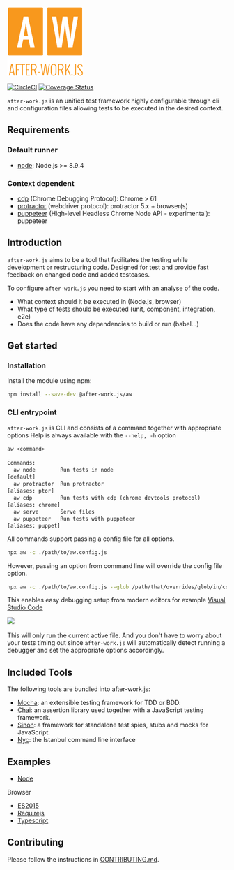 ![after-work.js](commands-common/server/aw.png)

[![CircleCI](https://circleci.com/gh/qlik-oss/after-work.js.svg?style=shield)](https://circleci.com/gh/qlik-oss/after-work.js)
[![Coverage Status](https://coveralls.io/repos/github/qlik-oss/after-work.js/badge.svg?branch=master)](https://coveralls.io/github/qlik-oss/after-work.js?branch=master)

`after-work.js` is an unified test framework highly configurable through cli and configuration files allowing tests to be executed in the desired context.

## Requirements

### Default runner

* [node](./docs/node.md#node): Node.js >= 8.9.4

### Context dependent

* [cdp](./docs/cdp.md#cdp) (Chrome Debugging Protocol): Chrome > 61
* [protractor](./docs/protractor.md#protractor-config) (webdriver protocol): protractor 5.x + browser(s)
* [puppeteer](https://github.com/GoogleChrome/puppeteer) (High-level Headless Chrome Node API - experimental): puppeteer

## Introduction
`after-work.js` aims to be a tool that facilitates the testing while development or restructuring code.
Designed for test and provide fast feedback on changed code and added testcases.

To configure `after-work.js` you need to start with an analyse of the code.
* What context should it be executed in (Node.js, browser)
* What type of tests should be executed (unit, component, integration, e2e)
* Does the code have any dependencies to build or run (babel...)

## Get started

### Installation
Install the module using npm:
```sh
npm install --save-dev @after-work.js/aw
```

### CLI entrypoint
`after-work.js` is CLI and consists of a command together with appropriate options
Help is always available with the `--help, -h` option
```
aw <command>

Commands:
  aw node        Run tests in node                                                         [default]
  aw protractor  Run protractor                                                      [aliases: ptor]
  aw cdp         Run tests with cdp (chrome devtools protocol)                     [aliases: chrome]
  aw serve       Serve files
  aw puppeteer   Run tests with puppeteer                                          [aliases: puppet]
```

All commands support passing a config file for all options.

```sh
npx aw -c ./path/to/aw.config.js
```

However, passing an option from command line will override the config file option.

```sh
npx aw -c ./path/to/aw.config.js --glob /path/that/overrides/glob/in/config/file
```

This enables easy debugging setup from modern editors for example [Visual Studio Code](https://code.visualstudio.com/)

![](./docs/vscode-debug-config.png)

This will only run the current active file. And you don't have to worry about your tests timing out
since `after-work.js` will automatically detect running a debugger and set the appropriate options accordingly.

## Included Tools
The following tools are bundled into after-work.js:
* [Mocha](https://mochajs.org/): an extensible testing framework for TDD or BDD.
* [Chai](http://chaijs.com/): an assertion library used together with a JavaScript testing framework.
* [Sinon](http://sinonjs.org/): a framework for standalone test spies, stubs and mocks for JavaScript.
* [Nyc](https://istanbul.js.org/): the Istanbul command line interface

## Examples
* [Node](./examples/node/README.md)

Browser
* [ES2015](./examples/es2015/README.md)
* [Requirejs](./examples/requirejs/README.md)
* [Typescript](./examples/typescript/README.md)

## Contributing

Please follow the instructions in [CONTRIBUTING.md](.github/CONTRIBUTING.md).
